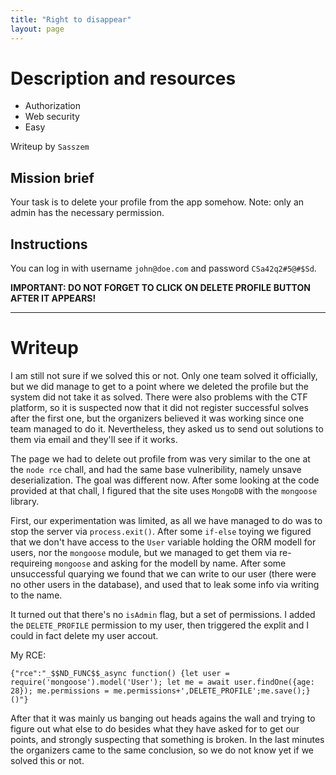 ```yaml
---
title: "Right to disappear"
layout: page
---
```


# Description and resources

- Authorization
- Web security
- Easy

Writeup by `Sasszem`

## Mission brief
Your task is to delete your profile from the app somehow. Note: only an admin has the necessary permission.

## Instructions
You can log in with username `john@doe.com` and password `CSa42q2#5@#$Sd`.

**IMPORTANT: DO NOT FORGET TO CLICK ON DELETE PROFILE BUTTON AFTER IT APPEARS!**

---

# Writeup

I am still not sure if we solved this or not. Only one team solved it officially, but we did manage to get to a point where we deleted the profile but the system did not take it as solved. There were also problems with the CTF platform, so it is suspected now that it did not register successful solves after the first one, but the organizers believed it was working since one team managed to do it. Nevertheless, they asked us to send out solutions to them via email and they'll see if it works.

The page we had to delete out profile from was very similar to the one at the `node rce` chall, and had the same base vulneribility, namely unsave deserialization. The goal was different now. After some looking at the code provided at that chall, I figured that the site uses `MongoDB` with the `mongoose` library.

First, our experimentation was limited, as all we have managed to do was to stop the server via `process.exit()`. After some `if-else` toying we figured that we don't have access to the `User` variable holding the ORM modell for users, nor the `mongoose` module, but we managed to get them via re-requireing `mongoose` and asking for the modell by name. After some unsuccessful quarying we found that we can write to our user (there were no other users in the database), and used that to leak some info via writing to the name. 

It turned out that there's no `isAdmin` flag, but a set of permissions. I added the `DELETE_PROFILE` permission to my user, then triggered the explit and I could in fact delete my user accout.

My RCE:
```
{"rce":"_$$ND_FUNC$$_async function() {let user = require('mongoose').model('User'); let me = await user.findOne({age: 28}); me.permissions = me.permissions+',DELETE_PROFILE';me.save();}()"}
```

After that it was mainly us banging out heads agains the wall and trying to figure out what else to do besides what they have asked for to get our points, and strongly suspecting that something is broken. In the last minutes the organizers came to the same conclusion, so we do not know yet if we solved this or not.